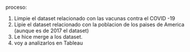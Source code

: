 proceso:

1. Limpie el dataset relacionado con las vacunas contra el COVID -19
2. Lipie el dataset relacionado con la poblacion de los paises de America (aunque es de 2017 el dataset)
3. Le hice merge a los dataset.
4. voy a analizarlos en Tableau 